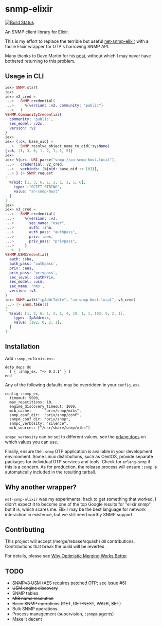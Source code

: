 # snmp-elixir

[![Build Status](https://gitlab.com/jonnystorm/snmp-elixir/badges/master/pipeline.svg)](https://gitlab.com/jonnystorm/snmp-elixir/commits/master)

An SNMP client library for Elixir.

This is my effort to replace the terrible but useful
[net-snmp-elixir](https://gitlab.com/jonnystorm/net-snmp-elixir)
with a facile Elixir wrapper for OTP's harrowing SNMP API.

Many thanks to Dave Martin for his
[post](https://groups.google.com/forum/#!topic/elixir-lang-talk/lGWGXFoUVvc),
without which I may never have bothered returning to this
problem.

## Usage in CLI

```elixir
iex> SNMP.start
iex>
iex> v2_cred =
...>   SNMP.credential(
...>     %{version: :v2, community: "public"}
...>   )
%SNMP.CommunityCredential{
  community: 'public',
  sec_model: :v2c,
  version: :v2
}
iex>
iex> {:ok, base_oid} =
...>   SNMP.resolve_object_name_to_oid(:sysName)
{:ok, [1, 3, 6, 1, 2, 1, 1, 5]}
iex>
iex> %{uri: URI.parse("snmp://an-snmp-host.local"),
...>   credential: v2_cred,
...>   varbinds: [%{oid: base_oid ++ [0]}],
...> } |> SNMP.request
[
  %{oid: [1, 3, 6, 1, 2, 1, 1, 5, 0],
    type: :"OCTET STRING",
    value: "an-snmp-host"
  }
]
iex>
iex> v3_cred =
...>   SNMP.credential(
...>     %{version: :v3,
...>       sec_name: "user",
...>       auth: :sha,
...>       auth_pass: "authpass",
...>       priv: :aes,
...>       priv_pass: "privpass",
...>     }
...>  )
%SNMP.USMCredential{
  auth: :sha,
  auth_pass: 'authpass',
  priv: :aes,
  priv_pass: 'privpass',
  sec_level: :authPriv,
  sec_model: :usm,
  sec_name: 'nms',
  version: :v3
}
iex> SNMP.walk("ipAddrTable", "an-snmp-host.local", v3_cred)
...> |> Enum.take(1)
[
  %{oid: [1, 3, 6, 1, 2, 1, 4, 20, 1, 1, 192, 0, 2, 1],
    type: :IpAddress,
    value: [192, 0, 2, 1],
  }
]
```

## Installation

Add `:snmp_ex` to `mix.exs`:

```
defp deps do
  [ { :snmp_ex, "~> 0.3.1" } ]
end
```

Any of the following defaults may be overridden in your
`config.exs`.

```
config :snmp_ex,
  timeout: 5000,
  max_repetitions: 10,
  engine_discovery_timeout: 1000,
  mib_cache:      "priv/snmp/mibs",
  snmp_conf_dir:  "priv/snmp/conf",
  snmpm_conf_dir: "priv/snmp",
  snmpc_verbosity: "silence",
  mib_sources: ["/usr/share/snmp/mibs"]
```

`snmpc_verbosity` can be set to different values, see the [erlang docs](http://erlang.org/doc/man/snmpc.html) on which values you can use.

Finally, ensure the `:snmp` OTP application is available in
your development environment. Some Linux distributions, such
as CentOS, provide separate packages for individual OTP
services and tools. Check for `erlang-snmp` if this is a
concern. As for production, the release process will ensure
`:snmp` is automatically included in the resulting tarball.

## Why another wrapper?

`net-snmp-elixir` was my experimental hack to get something
that worked. I didn't expect it to become one of the top
Google results for "elixir snmp" but it is, which scares me.
Elixir may be the best language for network interaction in
existence, but we still need worthy SNMP support.

## Contributing

This project will accept (merge/rebase/squash) *all*
contributions. Contributions that break the build will be
reverted.

For details, please see [Why Optimistic Merging Works
Better](http://hintjens.com/blog:106).

## TODO

* ~~SNMPv3 USM~~ (AES requires patched OTP; see issue #6)
* ~~USM engine discovery~~
* SNMP tables
* ~~MIB name resolution~~
* ~~Basic SNMP operations~~ (~~GET~~, ~~GET-NEXT~~, ~~WALK~~, ~~SET~~)
* Bulk SNMP operations
* Process management (~~supervision~~, `:snmpm` agents)
* Make it decent

